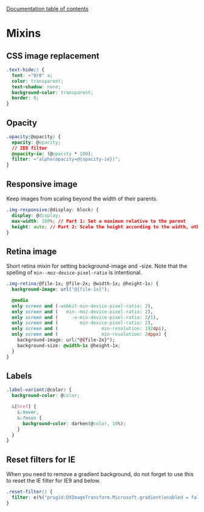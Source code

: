 [Documentation table of contents](TOC.md)

# Mixins

## CSS image replacement

```css
.text-hide() {
  font: ~"0/0" a;
  color: transparent;
  text-shadow: none;
  background-color: transparent;
  border: 0;
}
```

## Opacity

```css
.opacity(@opacity) {
  opacity: @opacity;
  // IE8 filter
  @opacity-ie: (@opacity * 100);
  filter: ~"alpha(opacity=@{opacity-ie})";
}
```

## Responsive image

Keep images from scaling beyond the width of their parents.

```css
.img-responsive(@display: block) {
  display: @display;
  max-width: 100%; // Part 1: Set a maximum relative to the parent
  height: auto; // Part 2: Scale the height according to the width, otherwise you get stretching
}
```

## Retina image

Short retina mixin for setting background-image and -size. Note that the spelling of `min--moz-device-pixel-ratio` is intentional.

```css
.img-retina(@file-1x; @file-2x; @width-1x; @height-1x) {
  background-image: url("@{file-1x}");

  @media
  only screen and (-webkit-min-device-pixel-ratio: 2),
  only screen and (   min--moz-device-pixel-ratio: 2),
  only screen and (     -o-min-device-pixel-ratio: 2/1),
  only screen and (        min-device-pixel-ratio: 2),
  only screen and (                min-resolution: 192dpi),
  only screen and (                min-resolution: 2dppx) {
    background-image: url("@{file-2x}");
    background-size: @width-1x @height-1x;
  }
}
```

## Labels

```css
.label-variant(@color) {
  background-color: @color;

  &[href] {
    &:hover,
    &:focus {
      background-color: darken(@color, 10%);
    }
  }
}
```

## Reset filters for IE

When you need to remove a gradient background, do not forget to use this to reset the IE filter for IE9 and below.

```css
.reset-filter() {
  filter: e(%("progid:DXImageTransform.Microsoft.gradient(enabled = false)"));
}
